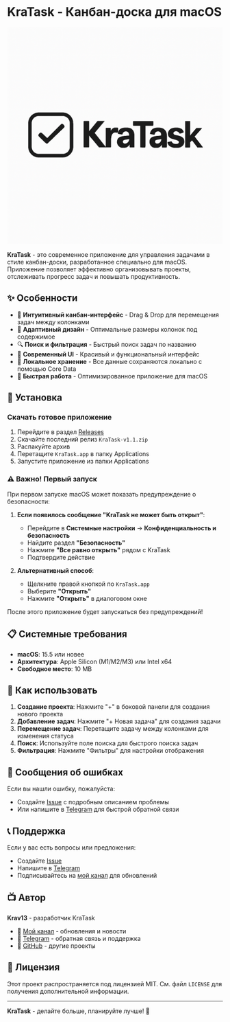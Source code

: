 # KraTask - Канбан-доска для macOS

![KraTask Logo](kratask_logo1024.png)

**KraTask** - это современное приложение для управления задачами в стиле канбан-доски, разработанное специально для macOS. Приложение позволяет эффективно организовывать проекты, отслеживать прогресс задач и повышать продуктивность.

## ✨ Особенности

- 🎯 **Интуитивный канбан-интерфейс** - Drag & Drop для перемещения задач между колонками
- 📱 **Адаптивный дизайн** - Оптимальные размеры колонок под содержимое
- 🔍 **Поиск и фильтрация** - Быстрый поиск задач по названию
- 🎨 **Современный UI** - Красивый и функциональный интерфейс
- 💾 **Локальное хранение** - Все данные сохраняются локально с помощью Core Data
- 🚀 **Быстрая работа** - Оптимизированное приложение для macOS

## 🚀 Установка

### Скачать готовое приложение

1. Перейдите в раздел [Releases](https://github.com/Krav13/KraTask-Releases/releases)
2. Скачайте последний релиз `KraTask-v1.1.zip`
3. Распакуйте архив
4. Перетащите `KraTask.app` в папку Applications
5. Запустите приложение из папки Applications

### ⚠️ Важно! Первый запуск

При первом запуске macOS может показать предупреждение о безопасности:

1. **Если появилось сообщение "KraTask не может быть открыт"**:
   - Перейдите в **Системные настройки** → **Конфиденциальность и безопасность**
   - Найдите раздел **"Безопасность"**
   - Нажмите **"Все равно открыть"** рядом с KraTask
   - Подтвердите действие

2. **Альтернативный способ**:
   - Щелкните правой кнопкой по `KraTask.app`
   - Выберите **"Открыть"**
   - Нажмите **"Открыть"** в диалоговом окне

После этого приложение будет запускаться без предупреждений!

## 📋 Системные требования

- **macOS**: 15.5 или новее
- **Архитектура**: Apple Silicon (M1/M2/M3) или Intel x64
- **Свободное место**: 10 MB

## 🎯 Как использовать

1. **Создание проекта**: Нажмите "+" в боковой панели для создания нового проекта
2. **Добавление задач**: Нажмите "+ Новая задача" для создания задачи
3. **Перемещение задач**: Перетащите задачу между колонками для изменения статуса
4. **Поиск**: Используйте поле поиска для быстрого поиска задач
5. **Фильтрация**: Нажмите "Фильтры" для настройки отображения

## 🐛 Сообщения об ошибках

Если вы нашли ошибку, пожалуйста:
- Создайте [Issue](https://github.com/Krav13/KraTask-Releases/issues) с подробным описанием проблемы
- Или напишите в [Telegram](https://t.me/itskrav) для быстрой обратной связи

## 📞 Поддержка

Если у вас есть вопросы или предложения:
- Создайте [Issue](https://github.com/Krav13/KraTask-Releases/issues) 
- Напишите в [Telegram](https://t.me/itskrav)
- Подписывайтесь на [мой канал](https://t.me/lezhanka_krava) для обновлений

## 📺 Автор

**Krav13** - разработчик KraTask
- 🎥 [Мой канал](https://t.me/lezhanka_krava) - обновления и новости
- 💬 [Telegram](https://t.me/itskrav) - обратная связь и поддержка
- 🐙 [GitHub](https://github.com/Krav13) - другие проекты

## 📝 Лицензия

Этот проект распространяется под лицензией MIT. См. файл `LICENSE` для получения дополнительной информации.

---

**KraTask** - делайте больше, планируйте лучше! 🚀
